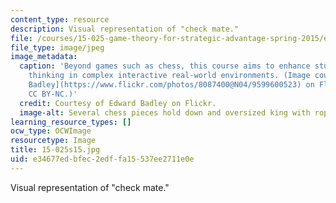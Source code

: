 ```yaml
---
content_type: resource
description: Visual representation of "check mate."
file: /courses/15-025-game-theory-for-strategic-advantage-spring-2015/e34677edbfec2edffa15537ee2711e0e_15-025s15.jpg
file_type: image/jpeg
image_metadata:
  caption: 'Beyond games such as chess, this course aims to enhance students'' strategic
    thinking in complex interactive real-world environments. (Image courtesy of [Edward
    Badley](https://www.flickr.com/photos/8087400@N04/9599600523) on Flickr. License:
    CC BY-NC.)'
  credit: Courtesy of Edward Badley on Flickr.
  image-alt: Several chess pieces hold down and oversized king with ropes.
learning_resource_types: []
ocw_type: OCWImage
resourcetype: Image
title: 15-025s15.jpg
uid: e34677ed-bfec-2edf-fa15-537ee2711e0e
---
```

Visual representation of "check mate."

